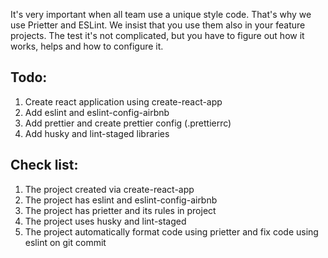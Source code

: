 

It's very important when all team use a unique style code. That's why we use Prietter and ESLint. We insist that you use them also in your feature projects. The test it's not complicated, but you have to figure out how it works, helps and how to configure it.

## Todo:
1. Create react application using create-react-app
2. Add eslint and eslint-config-airbnb
3. Add prettier and create prettier config (.prettierrc)
4. Add husky and lint-staged libraries

## Check list:
1. The project created via create-react-app
2. The project has eslint and eslint-config-airbnb
3. The project has prietter and its rules in project
4. The project uses husky and lint-staged
5. The project automatically format code using prietter and fix code using eslint on git commit
